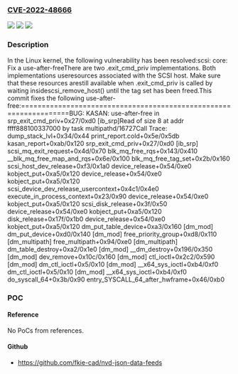 ### [CVE-2022-48666](https://cve.mitre.org/cgi-bin/cvename.cgi?name=CVE-2022-48666)
![](https://img.shields.io/static/v1?label=Product&message=Linux&color=blue)
![](https://img.shields.io/static/v1?label=Version&message=65ca846a5314%3C%202e7eb4c1e8af%20&color=brighgreen)
![](https://img.shields.io/static/v1?label=Vulnerability&message=n%2Fa&color=brighgreen)

### Description

In the Linux kernel, the following vulnerability has been resolved:scsi: core: Fix a use-after-freeThere are two .exit_cmd_priv implementations. Both implementations useresources associated with the SCSI host. Make sure that these resources arestill available when .exit_cmd_priv is called by waiting insidescsi_remove_host() until the tag set has been freed.This commit fixes the following use-after-free:==================================================================BUG: KASAN: use-after-free in srp_exit_cmd_priv+0x27/0xd0 [ib_srp]Read of size 8 at addr ffff888100337000 by task multipathd/16727Call Trace: <TASK> dump_stack_lvl+0x34/0x44 print_report.cold+0x5e/0x5db kasan_report+0xab/0x120 srp_exit_cmd_priv+0x27/0xd0 [ib_srp] scsi_mq_exit_request+0x4d/0x70 blk_mq_free_rqs+0x143/0x410 __blk_mq_free_map_and_rqs+0x6e/0x100 blk_mq_free_tag_set+0x2b/0x160 scsi_host_dev_release+0xf3/0x1a0 device_release+0x54/0xe0 kobject_put+0xa5/0x120 device_release+0x54/0xe0 kobject_put+0xa5/0x120 scsi_device_dev_release_usercontext+0x4c1/0x4e0 execute_in_process_context+0x23/0x90 device_release+0x54/0xe0 kobject_put+0xa5/0x120 scsi_disk_release+0x3f/0x50 device_release+0x54/0xe0 kobject_put+0xa5/0x120 disk_release+0x17f/0x1b0 device_release+0x54/0xe0 kobject_put+0xa5/0x120 dm_put_table_device+0xa3/0x160 [dm_mod] dm_put_device+0xd0/0x140 [dm_mod] free_priority_group+0xd8/0x110 [dm_multipath] free_multipath+0x94/0xe0 [dm_multipath] dm_table_destroy+0xa2/0x1e0 [dm_mod] __dm_destroy+0x196/0x350 [dm_mod] dev_remove+0x10c/0x160 [dm_mod] ctl_ioctl+0x2c2/0x590 [dm_mod] dm_ctl_ioctl+0x5/0x10 [dm_mod] __x64_sys_ioctl+0xb4/0xf0 dm_ctl_ioctl+0x5/0x10 [dm_mod] __x64_sys_ioctl+0xb4/0xf0 do_syscall_64+0x3b/0x90 entry_SYSCALL_64_after_hwframe+0x46/0xb0

### POC

#### Reference
No PoCs from references.

#### Github
- https://github.com/fkie-cad/nvd-json-data-feeds

